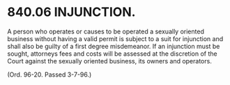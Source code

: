 840.06 INJUNCTION.
==================

A person who operates or causes to be operated a sexually oriented
business without having a valid permit is subject to a suit for
injunction and shall also be guilty of a first degree misdemeanor. If an
injunction must be sought, attorneys fees and costs will be assessed at
the discretion of the Court against the sexually oriented business, its
owners and operators.

(Ord. 96-20. Passed 3-7-96.)

